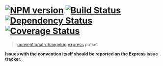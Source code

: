 #  [![NPM version][npm-image]][npm-url] [![Build Status][travis-image]][travis-url] [![Dependency Status][daviddm-image]][daviddm-url] [![Coverage Status][coverage-image]][coverage-url]

> [conventional-changelog](https://github.com/ajoslin/conventional-changelog) [express](https://github.com/strongloop/express) preset

**Issues with the convention itself should be reported on the Express issue tracker.**

[npm-image]: https://badge.fury.io/js/conventional-changelog-express.svg
[npm-url]: https://npmjs.org/package/conventional-changelog-express
[travis-image]: https://travis-ci.org/stevemao/conventional-changelog-express.svg?branch=master
[travis-url]: https://travis-ci.org/stevemao/conventional-changelog-express
[daviddm-image]: https://david-dm.org/stevemao/conventional-changelog-express.svg?theme=shields.io
[daviddm-url]: https://david-dm.org/stevemao/conventional-changelog-express
[coverage-image]: https://coveralls.io/repos/github/conventional-changelog/conventional-changelog/badge.svg?branch=master
[coverage-url]: https://coveralls.io/github/conventional-changelog/conventional-changelog?branch=master
